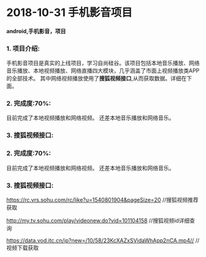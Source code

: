 
# 2018-10-31 手机影音项目
#### android,手机影音，项目


 ### 1. 项目介绍:
手机影音项目是真实的上线项目，学习自尚硅谷。该项目包括本地音乐播放、网络音乐播放、本地视频播放、网络直播四大模块，几乎涵盖了市面上视频播放类APP的全部技术。
其中网络视频播放使用了**搜狐视频接口**,从而获取数据。详细在下面。


  ### 2. 完成度:70%:
目前完成了本地视频播放和网络视频。
还差本地音乐播放和网络音乐。
  ### 3. 搜狐视频接口:


 ### 2. 完成度:70%:
目前完成了本地视频播放和网络视频。
还差本地音乐播放和网络音乐。

 ### 3. 搜狐视频接口:
https://rc.vrs.sohu.com/rc/like?u=1540801904&pageSize=20 //搜狐视频推荐获取

http://my.tv.sohu.com/play/videonew.do?vid=101104158  //搜狐视频id详细查询

https://data.vod.itc.cn/ip?new=/10/58/23KcXAZxSVidaWhApp2nCA.mp4//  //视频下载获取

